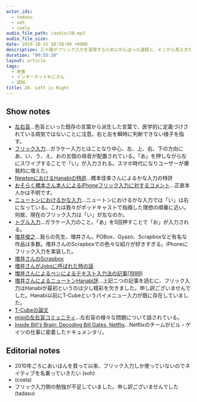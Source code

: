 ```yaml
---
actor_ids:
  - tadasu
  - soh
  - coela
audio_file_path: /audio/28.mp3
audio_file_size: 
date: 2019-10-15 10:58:00 +0900
description: 三十路がフリック入力を習得するためにがんばった過程と、そこから見えきた認知問題(左右盲、文字認識、記憶法、自分の中の文字盤)、おすすめのNetflixについて話しました。
duration: "00:55:10"
layout: article
tags: 
  - 老害
  - インターネットおじさん
  - 認知
title: 28. Left is Right
---
```


## Show notes
- [左右盲](http://d.hatena.ne.jp/keyword/%BA%B8%B1%A6%CC%D5)...色盲といった既存の言葉から派生した言葉で、医学的に定義づけされている病気ではないことに注意。右と左を瞬時に判断できない様子を指す。
- [フリック入力](https://ja.wikipedia.org/wiki/%E3%83%95%E3%83%AA%E3%83%83%E3%82%AF%E5%85%A5%E5%8A%9B)...ガラケー入力とはことなり中心、左、上、右、下の方向にあ、い、う、え、おの五個の母音が配置されている。「あ」を押しながら左にスワイプすることで「い」が入力される。スマホ時代になりユーザーが爆発的に増えた。
- [NewtonにおけるHanabiの特許](http://www.j-tokkyo.com/2000/G06F/JP2000-112636.shtml)...橋本佳幸さんによるかな入力の特許
- [おそらく橋本さん本人によるiPhoneフリック入力に対するコメント](https://newtonjapan.com/blogO/)...正直本人かは不明です。
- [ニュートンにおけるかな入力](https://www.clubnewton.com/newton/Hanabi.html)...ニュートンにおけるかな入力では「い」は右になっている。これは我々がポッドキャストで指摘した理想の順番に近い。何故、現在のフリック入力は「い」が左なのか。
- [トグル入力](https://ja.wikipedia.org/wiki/%E3%83%88%E3%82%B0%E3%83%AB%E5%85%A5%E5%8A%9B)...ガラケー入力のこと。「あ」を5回押すことで「お」が入力される。
- [増井俊之](https://ja.wikipedia.org/wiki/%E5%A2%97%E4%BA%95%E4%BF%8A%E4%B9%8B)...我らの先生、増井さん。POBox、Gyazo、Scrapboxなど有名な作品は多数。増井さんのScrapboxでの色々な紹介が好きすぎる。iPhoneにフリック入力を実装した。
- [増井さんのScrapbox](https://scrapbox.io/masui/)
- [増井さんがJobsに呼ばれた時の話](https://scrapbox.io/masui/%E3%82%B8%E3%83%A7%E3%83%96%E3%82%BA%E3%81%9F%E3%82%93%E3%81%A8%E3%81%AE%E9%81%AD%E9%81%87)
- [増井さんによるペンによるテキスト入力法の記事(1999)](http://www.pitecan.com/UnixMagazine/PDF/if9901.pdf)
- [増井さんによるニュートンHanabi評](https://twitter.com/masui/status/320032821450264576)...上記二つの記事を読むに、フリック入力はHanabiが最初というのは少し精彩を欠きました。申し訳ございませんでした。Hanabi以前にT-Cubeというパイメニュー入力が既に存在していました。
- [T-Cubeの論文](https://dl.acm.org/citation.cfm?doid=191666.191761)
- [mixiの左右盲コミュニティ](https://mixi.jp/view_community.pl?id=4294730)...左右盲の様々な問題について話されている。
- [Inside Bill's Brain: Decoding Bill Gates, Netflix](https://www.netflix.com/title/80184771)...Netflixのチームがビル・ゲイツの仕事に密着したドキュメンタリ。

## Editorial notes
- 2010年ごろにあいほんを買って以来、フリック入力しか使っていないのでネイティブを名乗っていきたい (soh)
- (coela)
- フリック入力側の勉強が不足していました。申し訳ございませんでした (tadasu)
